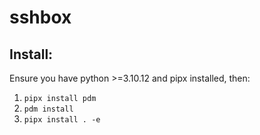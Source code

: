 # sshbox

## Install:
Ensure you have python >=3.10.12 and pipx installed, then:

1. `pipx install pdm`
2. `pdm install`
3. `pipx install . -e`
